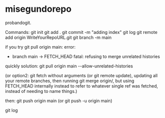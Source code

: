 # misegundorepo
probandogit.

Commands:
git init
git add .
git commit -m "adding index"
git log
git remote add origin WriteYourRepoURL.git
git branch -m main

if you try git pull origin main:  error:
* branch            main       -> FETCH_HEAD
fatal: refusing to merge unrelated histories

quickly solution:
git pull origin main --allow-unrelated-histories

(or option2: git fetch without arguments (or git remote update), updating all your remote branches, then running git merge origin/<branch>, but using FETCH_HEAD internally instead to refer to whatever single ref was fetched, instead of needing to name things.)

then:
git push origin main   (or git push -u origin main)

git log






